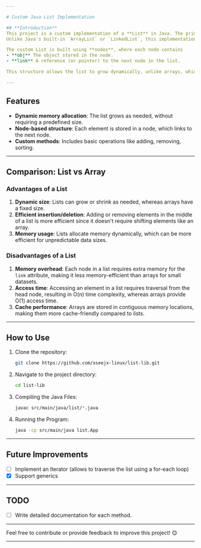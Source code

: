 ```yaml
---

# Custom Java List Implementation

## **Introduction**
This project is a custom implementation of a **List** in Java. The primary goal of this project is to gain a deeper understanding of how lists work under the hood by building one from scratch.
Unlike Java's built-in `ArrayList` or `LinkedList`, this implementation is designed purely for educational purposes.

The custom List is built using **nodes**, where each node contains
- **obj** The object stored in the node.
- **link** A reference (or pointer) to the next node in the list.

This structure allows the list to grow dynamically, unlike arrays, which have a fixed size.

---
```


## **Features**
- **Dynamic memory allocation**: The list grows as needed, without requiring a predefined size.
- **Node-based structure**: Each element is stored in a node, which links to the next node.
- **Custom methods**: Includes basic operations like adding, removing, sorting.

---

## **Comparison: List vs Array**

### **Advantages of a List**
1. **Dynamic size**: Lists can grow or shrink as needed, whereas arrays have a fixed size.
2. **Efficient insertion/deletion**: Adding or removing elements in the middle of a list is more efficient since it doesn't require shifting elements like an array.
3. **Memory usage**: Lists allocate memory dynamically, which can be more efficient for unpredictable data sizes.

### **Disadvantages of a List**
1. **Memory overhead**: Each node in a list requires extra memory for the `link` attribute, making it less memory-efficient than arrays for small datasets.
2. **Access time**: Accessing an element in a list requires traversal from the head node, resulting in O(n) time complexity, whereas arrays provide O(1) access time.
3. **Cache performance**: Arrays are stored in contiguous memory locations, making them more cache-friendly compared to lists.

---

## **How to Use**
1. Clone the repository:
   ```bash
   git clone https://github.com/xseejx-linux/list-lib.git
   ```
2. Navigate to the project directory:
   ```bash
   cd list-lib
   ```
3. Compiling the Java Files:
   ```bash
   javac src/main/java/list/*.java
   ```
4. Running the Program:
   ```bash
   java -cp src/main/java list.App
   ```
---

## **Future Improvements**
- [ ] Implement an Iterator (allows to traverse the list using a for-each loop)
- [x] Support generics

---

## **TODO**
- [ ] Write detailed documentation for each method.

---

Feel free to contribute or provide feedback to improve this project! 😊

--- 
